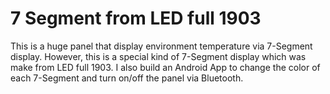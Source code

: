 # 7 Segment from LED full 1903
This is a huge panel that display environment temperature via 7-Segment display. However, this is a special kind of 7-Segment display which was make from LED full 1903.
I also build an Android App to change the color of each 7-Segment and turn on/off the panel via Bluetooth.